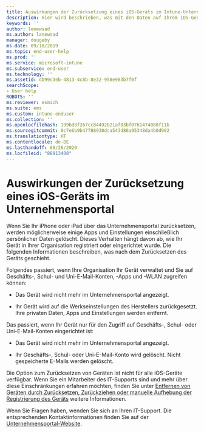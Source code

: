 ```yaml
---
title: Auswirkungen der Zurücksetzung eines iOS-Geräts im Intune-Unternehmensportal | Microsoft-Dokumentation
description: Hier wird beschrieben, was mit den Daten auf Ihrem iOS-Gerät geschieht, nachdem Sie es im Intune-Unternehmensportal zurückgesetzt haben.
keywords: ''
author: lenewsad
ms.author: lanewsad
manager: dougeby
ms.date: 09/18/2019
ms.topic: end-user-help
ms.prod: ''
ms.service: microsoft-intune
ms.subservice: end-user
ms.technology: ''
ms.assetid: db99c3eb-4813-4c8b-8e32-958e983b7f0f
searchScope:
- User help
ROBOTS: ''
ms.reviewer: esmich
ms.suite: ems
ms.custom: intune-enduser
ms.collection: ''
ms.openlocfilehash: 199bd8f267cc84492b21af83bf0761474080f11b
ms.sourcegitcommit: 0c7e6b9b47788930dca543d86a95348da4b0d902
ms.translationtype: HT
ms.contentlocale: de-DE
ms.lasthandoff: 08/26/2020
ms.locfileid: "88913408"
---
```

# <a name="effects-of-company-portal-ios-device-reset"></a>Auswirkungen der Zurücksetzung eines iOS-Geräts im Unternehmensportal 

Wenn Sie Ihr iPhone oder iPad über das Unternehmensportal zurücksetzen, werden möglicherweise einige Apps und Einstellungen einschließlich persönlicher Daten gelöscht. Dieses Verhalten hängt davon ab, wie Ihr Gerät in Ihrer Organisation registriert oder eingerichtet wurde. Die folgenden Informationen beschreiben, was nach dem Zurücksetzen des Geräts geschieht.  

Folgendes passiert, wenn Ihre Organisation Ihr Gerät verwaltet und Sie auf Geschäfts-, Schul- und Uni-E-Mail-Konten, -Apps und -WLAN zugreifen können:

- Das Gerät wird nicht mehr im Unternehmensportal angezeigt.  

- Ihr Gerät wird auf die Werkseinstellungen des Herstellers zurückgesetzt. Ihre privaten Daten, Apps und Einstellungen werden entfernt.

Das passiert, wenn Ihr Gerät nur für den Zugriff auf Geschäfts-, Schul- oder Uni-E-Mail-Konten eingerichtet ist:

- Das Gerät wird nicht mehr im Unternehmensportal angezeigt.  

- Ihr Geschäfts-, Schul- oder Uni-E-Mail-Konto wird gelöscht. Nicht gespeicherte E-Mails werden gelöscht.   

Die Option zum Zurücksetzen von Geräten ist nicht für alle iOS-Geräte verfügbar. Wenn Sie ein Mitarbeiter des IT-Supports sind und mehr über diese Einschränkungen erfahren möchten, finden Sie unter [Entfernen von Geräten durch Zurücksetzen, Zurückziehen oder manuelle Aufhebung der Registrierung des Geräts](/intune/devices-wipe) weitere Informationen.  

Wenn Sie Fragen haben, wenden Sie sich an Ihren IT-Support. Die entsprechenden Kontaktinformationen finden Sie auf der [Unternehmensportal-Website](https://go.microsoft.com/fwlink/?linkid=2010980).
